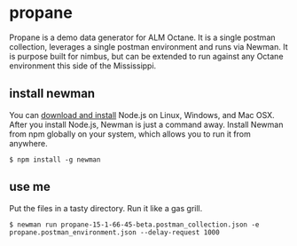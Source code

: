 # propane
Propane is a demo data generator for ALM Octane. It is a single postman collection, leverages a single postman environment and runs via Newman. It is purpose built for nimbus, but can be extended to run against any Octane environment this side of the Mississippi.

## install newman
You can [download and install](https://nodejs.org/en/download/current/) Node.js on Linux, Windows, and Mac OSX. After you install Node.js, Newman is just a command away. Install Newman from npm globally on your system, which allows you to run it from anywhere.

```
$ npm install -g newman 
```

## use me
Put the files in a tasty directory. Run it like a gas grill.

```
$ newman run propane-15-1-66-45-beta.postman_collection.json -e propane.postman_environment.json --delay-request 1000 
```
